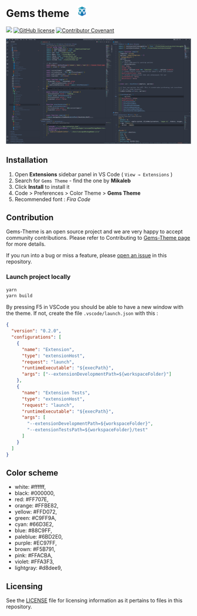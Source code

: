 # Gems theme <img src="https://raw.githubusercontent.com/Mikaleb/Gems-Theme/main/assets/logo.png" style="margin-left:1rem" width="24px">

<a href="https://github.com/prettier/prettie"><img src="https://img.shields.io/badge/code_style-prettier-ff69b4.svg?style=flat-square"></a>
[![GitHub license](https://img.shields.io/github/license/Mikaleb/Gems-Theme)](https://github.com/Mikaleb/Gems-Theme/blob/main/LICENSE.md) [![Contributor Covenant](https://img.shields.io/badge/Contributor%20Covenant-2.1-4baaaa.svg)](CODE_OF_CONDUCT.md)

![Preview](https://raw.githubusercontent.com/Mikaleb/Gems-Theme/main/assets/screenshot.png)

## Installation

1. Open **Extensions** sidebar panel in VS Code ( `View → Extensions` )
2. Search for `Gems Theme` - find the one by **Mikaleb**
3. Click **Install** to install it
4. Code > Preferences > Color Theme > **Gems Theme**
5. Recommended font : _Fira Code_

## Contribution

Gems-Theme is an open source project and we are very happy to accept community contributions. Please refer to Contributing to [Gems-Theme page](https://github.com/Mikaleb/Gems-Theme/blob/main/CONTRIBUTING.md) for more details.

If you run into a bug or miss a feature, please [open an issue](https://github.com/Mikaleb/Gems-Theme/issues) in this repository.

### Launch project locally

```bash
yarn
yarn build
```

By pressing F5 in VSCode you should be able to have a new window with the theme. If not, create the file `.vscode/launch.json` with this :

```json
{
  "version": "0.2.0",
  "configurations": [
    {
      "name": "Extension",
      "type": "extensionHost",
      "request": "launch",
      "runtimeExecutable": "${execPath}",
      "args": ["--extensionDevelopmentPath=${workspaceFolder}"]
    },
    {
      "name": "Extension Tests",
      "type": "extensionHost",
      "request": "launch",
      "runtimeExecutable": "${execPath}",
      "args": [
        "--extensionDevelopmentPath=${workspaceFolder}",
        "--extensionTestsPath=${workspaceFolder}/test"
      ]
    }
  ]
}
```

## Color scheme

<!-- todo : generate it auto via github action ? -->

- white: #ffffff,
- black: #000000,
- red: #FF707E,
- orange: #FFBE82,
- yellow: #FFD072,
- green: #C9FF9A,
- cyan: #66D3E2,
- blue: #88C9FF,
- paleblue: #6BD2E0,
- purple: #EC97FF,
- brown: #F5B791,
- pink: #FFACBA,
- violet: #FFA3F3,
- lightgray: #d8dee9,

## Licensing

See the [LICENSE](https://github.com/Mikaleb/Gems-Theme/blob/main/LICENSE.md) file for licensing information as it pertains to
files in this repository.
